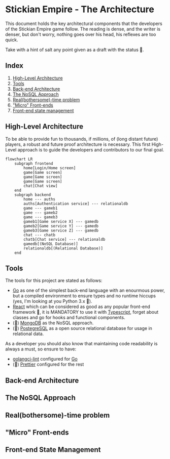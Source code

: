 # Stickian Empire - The Architecture

This document holds the key architectural components that the developers of the Stickian Empire game follow. The reading is dense, and the writer is denser, but don't worry, nothing goes over his head, his reflexes are too quick.

Take with a hint of salt any point given as a draft with the status :page_facing_up:.

## Index

1. [High-Level Architecture](#high-level-architecture)
2. [Tools](#tools)
3. [Back-end Architecture](#back-end-architecture)
4. [The NoSQL Approach](#the-nosql-approach)
5. [Real(bothersome)-time problem](#realbothersome-time-problem)
6. ["Micro" Front-ends](#micro-front-ends)
7. [Front-end state management](#front-end-state-management)

## High-Level Architecture

To be able to provide fun to thousands, if millions, of (long distant future) players, a robust and future proof architecture is necessary. This first High-Level approach is to guide the developers and contributors to our final goal.

```mermaid
flowchart LR
    subgraph frontend
        home[Login/Home screen]
        game[Game screen]
        game[Game screen]
        game[Game screen]
        chat[Chat view]
    end
    subgraph backend
        home --- auths
        auths[Authentication service] --- relationaldb
        game --- gameb1
        game --- gameb2
        game --- gameb3
        gameb1[Game service X] --- gamedb
        gameb2[Game service Y] --- gamedb
        gameb3[Game service Z] --- gamedb
        chat --- chatb
        chatb[Chat service] --- relationaldb
        gamedb[(NoSQL Database)]
        relationaldb[(Relational Database)]
    end
```

## Tools

The tools for this project are stated as follows:

- [Go](https://go.dev/) as one of the simplest back-end language with an enourmous power, but a compiled environment to ensure types and no runtime hiccups (yes, I'm looking at you Python 3.x :eyes:).
- [React](https://reactjs.org/) which can be considered as good as any popular front-end framework :poop:, it is MANDATORY to use it with [Typescript](https://www.typescriptlang.org/), forget about classes and go for hooks and functional components.
- (:page_facing_up:) [MongoDB](https://www.mongodb.com/) as the NoSQL approach.
- (:page_facing_up:) [PostegreSQL](https://www.postgresql.org/) as a open source relational database for usage in relational data.

As a developer you should also know that maintaining code readability is always a must, so ensure to have:

- [golangci-lint](https://github.com/golangci/golangci-lint) configured for [Go](https://go.dev/)
- (:page_facing_up:) [Prettier](https://prettier.io/) configured for the rest

## Back-end Architecture

## The NoSQL Approach

## Real(bothersome)-time problem

## "Micro" Front-ends

## Front-end State Management
